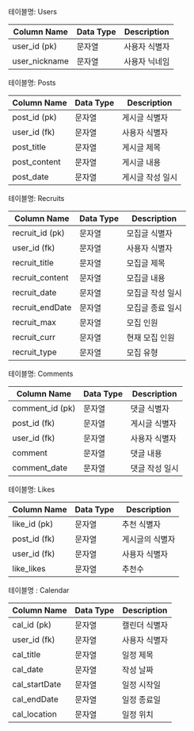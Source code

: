 테이블명: Users

| Column Name   | Data Type | Description     |
|---------------|-----------|-----------------|
| user_id (pk)  | 문자열    | 사용자 식별자     |
| user_nickname | 문자열    | 사용자 닉네임     |

테이블명: Posts

| Column Name | Data Type  | Description      |
|-------------|------------|----------------- |
| post_id (pk)| 문자열     | 게시글 식별자      |
| user_id (fk)| 문자열     | 사용자 식별자      |
| post_title  | 문자열     | 게시글 제목        |
| post_content| 문자열     | 게시글 내용        |
| post_date   | 문자열     | 게시글 작성 일시   |

테이블명: Recruits

| Column Name    | Data Type  | Description     |
|----------------|------------|-----------------|
| recruit_id (pk)| 문자열     | 모집글 식별자     |
| user_id (fk)   | 문자열     | 사용자 식별자     |
| recruit_title  | 문자열     | 모집글 제목       |
| recruit_content| 문자열     | 모집글 내용       |
| recruit_date   | 문자열     | 모집글 작성 일시  |
| recruit_endDate| 문자열     | 모집글 종료 일시  |
| recruit_max    | 문자열     | 모집 인원        |
| recruit_curr   | 문자열     | 현재 모집 인원    |
| recruit_type   | 문자열     | 모집 유형         |

테이블명: Comments

| Column Name    | Data Type  | Description    |
|----------------|------------|----------------|
| comment_id (pk)| 문자열     | 댓글 식별자     |
| post_id (fk)   | 문자열     | 게시글 식별자   |
| user_id (fk)   | 문자열     | 사용자 식별자   |
| comment        | 문자열     | 댓글 내용       |
| comment_date   | 문자열     | 댓글 작성 일시  |

테이블명: Likes

| Column Name | Data Type | Description    |
|-------------|-----------|----------------|
| like_id (pk)| 문자열    | 추천 식별자      |
| post_id (fk)| 문자열    | 게시글의 식별자  |
| user_id (fk)| 문자열    | 사용자 식별자    |
| like_likes  | 문자열    | 추천수          |

테이블명 : Calendar

| Column Name  | Data Type | Description |
|--------------|-----------|-------------|
| cal_id (pk)  | 문자열    | 캘린더 식별자 |
| user_id (fk) | 문자열    | 사용자 식별자 |
| cal_title    | 문자열    | 일정 제목     |
| cal_date     | 문자열    | 작성 날짜     |
| cal_startDate| 문자열    | 일정 시작일   |
| cal_endDate  | 문자열    | 일정 종료일   |
| cal_location | 문자열    | 일정 위치     |
